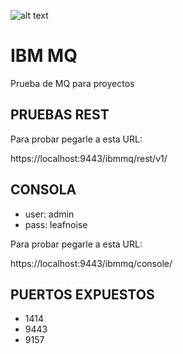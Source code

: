 ![alt text](http://mq-academy.com/wp-content/uploads/2018/06/IBM-MQ-2-250x250.jpg)

# IBM MQ

Prueba de MQ para proyectos


## PRUEBAS REST

Para probar pegarle a esta URL:

https://localhost:9443/ibmmq/rest/v1/


## CONSOLA

- user: admin
- pass: leafnoise

Para probar pegarle a esta URL:

https://localhost:9443/ibmmq/console/


## PUERTOS EXPUESTOS

- 1414
- 9443
- 9157